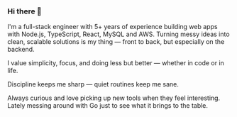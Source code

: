### Hi there 👋

<!--
**noirkotyara/noirkotyara** is a ✨ _special_ ✨ repository because its `README.md` (this file) appears on your GitHub profile.
-->

I'm a full-stack engineer with 5+ years of experience building web apps with Node.js, TypeScript, React, MySQL and AWS. Turning messy ideas into clean, scalable solutions is my thing — front to back, but especially on the backend.

I value simplicity, focus, and doing less but better — whether in code or in life. 

Discipline keeps me sharp — quiet routines keep me sane.

Always curious and love picking up new tools when they feel interesting. Lately messing around with Go just to see what it brings to the table.
